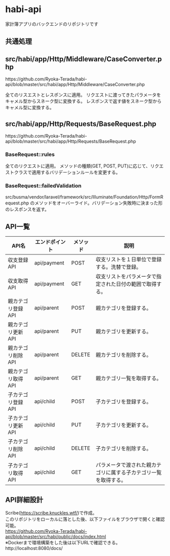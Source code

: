 # habi-api
家計簿アプリのバックエンドのリポジトリです

## 共通処理

<h2>src/habi/app/Http/Middleware/CaseConverter.php</h2>
https://github.com/Ryoka-Terada/habi-api/blob/master/src/habi/app/Http/Middleware/CaseConverter.php<br />
<p>
全てのリスエストとレスポンスに適用。	
リクエストに渡ってきたパラメータをキャメル型からスネーク型に変換する。	
レスポンスで返す値をスネーク型からキャメル型に変換する。	
</p>
		
<h2>src/habi/app/Http/Requests/BaseRequest.php</h2>
https://github.com/Ryoka-Terada/habi-api/blob/master/src/habi/app/Http/Requests/BaseRequest.php<br />
<div>
	<h3>BaseRequest::rules</h3>
	<p>
    全てのリクエストに適用。
		メソッドの種類(GET, POST, PUT)に応じて、リクエストクラスで適用するバリデーションルールを変更する。
  </p>
	<h3>BaseRequest::failedValidation</h3>
  <p>
		src/busma/vendor/laravel/framework/src/Illuminate/Foundation/Http/FormRequest.php
		のメソッドをオーバーライド。バリデーション失敗時に決まった形のレスポンスを返す。
  </p>
</div>


## API一覧

|  API名  |  エンドポイント  | メソッド | 説明 |
| ---- | ---- | ---- | ---- |
|  収支登録API  |  api/payment  |  POST  |  収支リストを１日単位で登録する。洗替で登録。  |
|  収支取得API  |  api/payment  |  GET  |  収支リストをパラメータで指定された日付の範囲で取得する。  |
|  親カテゴリ登録API  |  api/parent  |  POST  |  親カテゴリを登録する。  |
|  親カテゴリ更新API  |  api/parent  |  PUT  |  親カテゴリを更新する。  |
|  親カテゴリ削除API  |  api/parent  |  DELETE  |  親カテゴリを削除する。  |
|  親カテゴリ取得API  |  api/parent  |  GET  |  親カテゴリ一覧を取得する。  |
|  子カテゴリ登録API  |  api/child  |  POST  |  子カテゴリを登録する。  |
|  子カテゴリ更新API  |  api/child  |  PUT  |  子カテゴリを更新する。  |
|  子カテゴリ削除API  |  api/child  |  DELETE  |  子カテゴリを削除する。  |
|  子カテゴリ取得API  |  api/child  |  GET  |  パラメータで渡された親カテゴリに属する子カテゴリ一覧を取得する。  |

## API詳細設計

Scribe(https://scribe.knuckles.wtf/)で作成。<br />
このリポジトリをローカルに落とした後、以下ファイルをブラウザで開くと確認可能。<br />
https://github.com/Ryoka-Terada/habi-api/blob/master/src/habi/public/docs/index.html<br />
※Dockerまで環境構築をした後は以下URLで確認できる。<br />
http://localhost:8080/docs/

